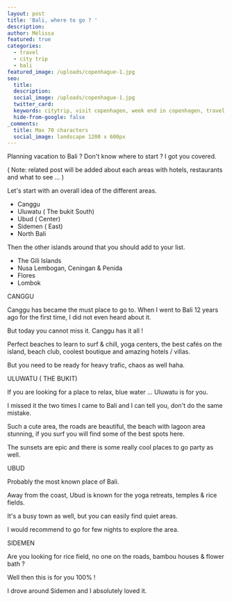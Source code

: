 ```yaml
---
layout: post
title: 'Bali, where to go ? '
description:
author: Mélissa
featured: true
categories:
  - travel
  - city trip
  - bali
featured_image: /uploads/copenhague-1.jpg
seo:
  title:
  description:
  social_image: /uploads/copenhague-1.jpg
  twitter_card:
  keywords: citytrip, visit copenhagen, week end in copenhagen, travel blog
  hide-from-google: false
_comments:
  title: Max 70 characters
  social_image: landscape 1200 x 600px
---
```

Planning vacation to Bali ? Don't know where to start ? I got you covered.&nbsp;

( Note: related post will be added about each areas with hotels, restaurants and what to see ... )&nbsp;

Let's start with an overall idea of the different areas.

* Canggu&nbsp;
* Uluwatu ( The bukit South)
* Ubud ( Center)&nbsp;
* Sidemen ( East)
* North Bali&nbsp;

Then the other islands around that you should add to your list.&nbsp;

* The Gili Islands
* Nusa Lembogan, Ceningan & Penida
* Flores
* Lombok



CANGGU&nbsp;

Canggu has became the must place to go to. When I went to Bali 12 years ago for the first time, I did not even heard about it.&nbsp;

But today you cannot miss it. Canggu has it all !

Perfect beaches to learn to surf & chill, yoga centers, the best cafés on the island, beach club, coolest boutique and amazing hotels / villas.&nbsp;

But you need to be ready for heavy trafic, chaos as well haha.&nbsp;



ULUWATU ( THE BUKIT)



If you are looking for a place to relax, blue water ... Uluwatu is for you.&nbsp;

I missed it the two times I came to Bali and I can tell you, don't do the same mistake.&nbsp;

Such a cute area, the roads are beautiful, the beach with lagoon area stunning, if you surf you will find some of the best spots here.&nbsp;

The sunsets are epic and there is some really cool places to go party as well.&nbsp;



UBUD&nbsp;

Probably the most known place of Bali.&nbsp;

Away from the coast, Ubud is known for the yoga retreats, temples & rice fields.&nbsp;

It's a busy town as well, but you can easily find quiet areas.&nbsp;

I would recommend to go for few nights to explore the area.&nbsp;



SIDEMEN

Are you looking for rice field, no one on the roads, bambou houses & flower bath ?&nbsp;

Well then this is for you 100% !

I drove around Sidemen and I absolutely loved it.&nbsp;